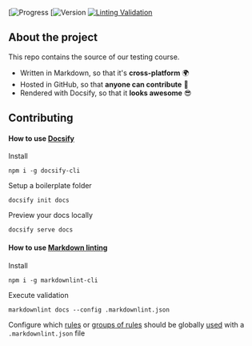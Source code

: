 [![Progress](https://img.shields.io/badge/progress-1%2F44-blue.svg ) [![Version](https://img.shields.io/badge/version-early--access-orange.svg) [![Linting Validation](https://travis-ci.org/dialex/start-testing.svg?branch=travis)](https://travis-ci.org/dialex/start-testing)

## About the project

This repo contains the source of our testing course.

- Written in Markdown, so that it's **cross-platform** 🌍
- Hosted in GitHub, so that **anyone can contribute** 🤝
- Rendered with Docsify, so that it **looks awesome** 😎

## Contributing

#### How to use [Docsify](https://github.com/QingWei-Li/docsify/)

Install

```shell
npm i -g docsify-cli
```

Setup a boilerplate folder

```shell
docsify init docs
```

Preview your docs locally

```shell
docsify serve docs
```

#### How to use [Markdown linting](https://github.com/DavidAnson/markdownlint)

Install

```shell
npm i -g markdownlint-cli
```

Execute validation

```shell
markdownlint docs --config .markdownlint.json
```

Configure which [rules](https://github.com/DavidAnson/markdownlint#rules--aliases) or [groups of rules](https://github.com/DavidAnson/markdownlint#tags) should be globally [used](https://github.com/DavidAnson/markdownlint#optionsconfig) with a `.markdownlint.json` file
